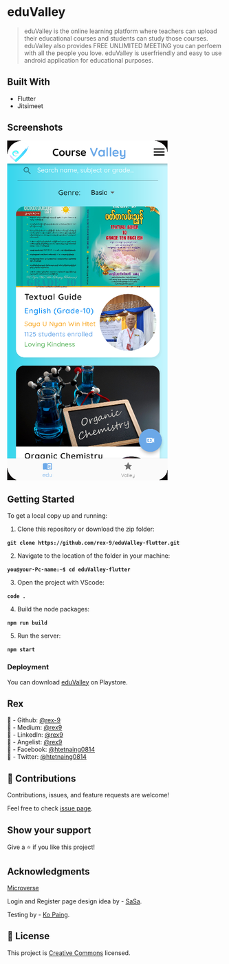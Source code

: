 # eduValley

> eduValley is the online learning platform where teachers can upload their educational courses and students can study those courses.
> eduValley also provides FREE UNLIMITED MEETING you can perfoem with all the people you love.
> eduValley is userfriendly and easy to use android application for educational purposes.

## Built With

- Flutter
- Jitsimeet

## Screenshots

![FlutterValley](./assets/img/FlutterValley.png)

## Getting Started

To get a local copy up and running:

1. Clone this repository or download the zip folder:

**`git clone https://github.com/rex-9/eduValley-flutter.git`**

2. Navigate to the location of the folder in your machine:

**`you@your-Pc-name:~$ cd eduValley-flutter`**

3. Open the project with VScode:

**`code .`**

4. Build the node packages:

**`npm run build`**

5. Run the server:

**`npm start`**

### Deployment

You can download [eduValley](https://play.google.com/store/apps/details?id=com.eduValley.flutterValley) on Playstore.

## Rex

👤 - Github: [@rex-9](https://github.com/rex-9/)<br>
👤 - Medium: [@rex9](https://medium.com/@rex9/)<br>
👤 - LinkedIn: [@rex9](https://www.linkedin.com/in/rex9/)<br>
👤 - Angelist: [@rex9](https://angel.co/u/rex9)<br>
👤 - Facebook: [@htetnaing0814](https://www.facebook.com/htetnaing0814)<br>
👤 - Twitter: [@htetnaing0814](https://www.twitter.com/htetnaing0814)<br>

## 🤝 Contributions

Contributions, issues, and feature requests are welcome!

Feel free to check [issue page](https://github.com/rex-9/eduValley-flutter/issues).

## Show your support

Give a ⭐️ if you like this project!

## Acknowledgments

[Microverse](https://bit.ly/MicroverseTN)

Login and Register page design idea by - [SaSa](https://github.com/rex-9/).

Testing by - [Ko Paing](https://github.com/rex-9/).

## 📝 License

This project is [Creative Commons](https://creativecommons.org/licenses/by-nc/4.0/) licensed.

